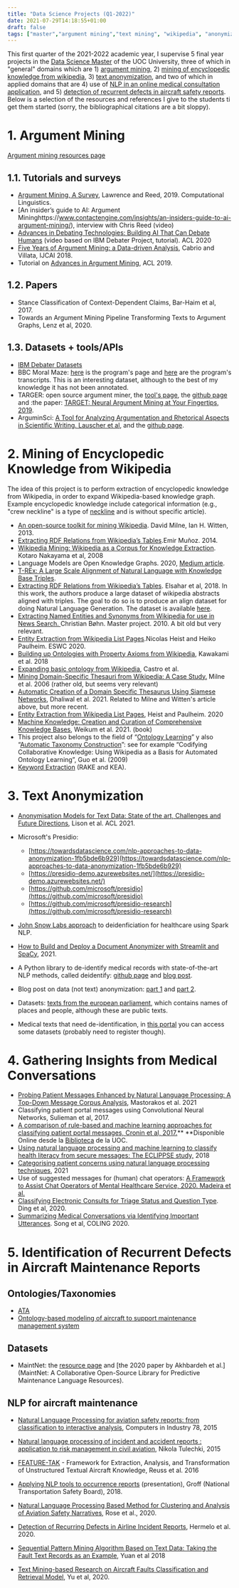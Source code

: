 ```yaml
---
title: "Data Science Projects (Q1-2022)"
date: 2021-07-29T14:18:55+01:00
draft: false
tags: ["master","argument mining","text mining", "wikipedia", "anonymization", "aircraft maintenance","telemedecine"]
---
```


This first quarter of the 2021-2022 academic year, I supervise 5 final year projects in the [Data Science Master](https://estudios.uoc.edu/es/masters-universitarios/data-science/presentacion) of the UOC University, three of which in "general" domains which are 1) [argument mining](#1-argument-mining), 2) [mining of encyclopedic knowledge from wikipedia](#2-wikipedia), 3) [text anonymization](#3-anonym), and two of which in applied domains that are 4) use of [NLP in an online medical consultation application](#4-medical), and 5) [detection of recurrent defects in aircraft safety reports](#5-defects). Below is a selection of the resources and references I give to the students ti get them started (sorry, the bibliographical citations are a bit sloppy).

<!--more--> 


# 1. <a name="1-argument-mining"></a>Argument Mining

[Argument mining resources page](https://github.com/raul23/argumentation-mining)

## 1.1. Tutorials and surveys

- [Argument Mining, A Survey](https://www.researchgate.net/publication/336351909_Argument_Mining_A_Survey), Lawrence and Reed, 2019. Computational Linguistics.
- [An insider’s guide to AI: Argument Mininghttps://www.contactengine.com/insights/an-insiders-guide-to-ai-argument-mining/), interview with Chris Reed (video)
- [Advances in Debating Technologies: Building AI That Can Debate Humans](https://www.youtube.com/watch?v=XZxJalCD-fI) (video based on IBM Debater Project, tutorial). ACL 2020
- [Five Years of Argument Mining: a Data-driven Analysis](https://www.ijcai.org/Proceedings/2018/0766.pdf), Cabrio and Villata, IJCAI 2018.
- Tutorial on [Advances in Argument Mining](https://aclanthology.org/P19-4008.pdf), ACL 2019. 

## 1.2. Papers

- Stance Classification of Context-Dependent Claims, Bar-Haim et al, 2017.
- Towards an Argument Mining Pipeline Transforming Texts to Argument Graphs, Lenz et al, 2020.

## 1.3. Datasets + tools/APIs

- [IBM Debater Datasets](https://www.research.ibm.com/haifa/dept/vst/debating_data.shtml)
- BBC Moral Maze: [here](https://www.bbc.co.uk/programmes/b006qk11/episodes/player) is the program's page and [here](https://figshare.com/articles/dataset/Moral_Maze_Transcripts/741242) are the program's transcripts. This is an interesting dataset, although to the best of my knowledge it has not been annotated.
- TARGER: open source argument miner, the [tool's page](http://ltdemos.informatik.uni-hamburg.de/targer/), the [github page](https://github.com/achernodub/targer) and :the paper: [TARGET: Neural Argument Mining at Your Fingertips, 2019](https://aclanthology.org/P19-3031v2.pdf).
- ArguminSci: [A Tool for Analyzing Argumentation and Rhetorical Aspects in Scientific Writing. Lauscher et al](https://d-nb.info/1193929318/34), and the [github page](https://github.com/anlausch/ArguminSci). 


# 2.  <a name="2-wikipedia"></a>Mining of Encyclopedic Knowledge from Wikipedia

The idea of this project is to perform extraction of encyclopedic knowledge from Wikipedia, in order to expand Wikipedia-based knowledge graph. Example encyclopedic knowledge include categorical information (e.g., "crew neckline" is a type of [neckline](https://en.wikipedia.org/wiki/Neckline) and is without specific article).



* [An open-source toolkit for mining Wikipedia](https://pdf.sciencedirectassets.com/271585/1-s2.0-S0004370212X00110/1-s2.0-S000437021200077X/main.pdf?X-Amz-Security-Token=IQoJb3JpZ2luX2VjEEAaCXVzLWVhc3QtMSJGMEQCICO9XA0DA%2BHguNSQLl927NeNfjqTAhpAMZ8csr7hWjbhAiAVZq%2BjqiDkeJ4rcaMPoqB%2F0Zuj4oh4k1h7aJnnBiGgmir6AwgoEAQaDDA1OTAwMzU0Njg2NSIM7Dnowr336LNfUh1RKtcDkf7ZaqMkejfwgzcCS0OFoDlh3magHZjTBa7WqMPbCWGUuBOvEc67GRDXAu0dk8B6KSCrtn75wTh%2BZoEYlZaBp3XzR1T63PxW7nhrxK7Y4aqkqdftWzoIkA3neBDirBUG4KIsEXevbOkk%2FtFge2J6Gnl95GAo4oApMpNFdLJEUyKiHI0GDDWCqTJr78q0s%2F5gib7P3bJ98%2F40MqjVfMGtm7G2Xe%2BTQdrJ%2BAqrPbxLJp7ItI1ghVlVXjNFm4FFD8GMX%2BY1P670STDWv8mn73qVaTlKDoT5kwi3B4D%2F0r1W4j0xWIFFN6AazeB5s9BT4zAtRkUSzqS5hj2UxwO9I6ytlRnhFkVDvPqTrA6JWUlzvCdHYoSO85DaQ9hpo5Ji5j%2B90uF3Zg3lt5gFtCzKfglnGdPH42GT5f9S%2FDDuVeacbajzdETdC4Cw7Wk4100W4VtBaaSrvVvEjNuwzILWzcCjh60od7ctxjRVWNBrmiFLe4Wg39lFRUVxwyMkZYUCFa7DI9X3LFZy%2FBqPLrxDBu0nANcMuWnhnax%2Fj6O3xapVhfONJGRzmTn0%2BgnDF7BP1Kn8qFNyQz%2FW37srfJITcttHS3wyu5hUc26jEIILIz8L4VzUDoXV5SuMMIbjiocGOqYBMuYdxC%2B4xDFwyLqYGOItnMumLJhkCHUUrmNHzAxBBmLCJpQQtKKz8CNDHhPRKgAVbOUEcQmfYWT4ACSW1%2FLe7J2JWRwuT8PEdy9PDSKQuWmtGv%2BaCaVcadHQxCP4KBDBFHmz2ZKtJJUeFQJkhbRMrHG6bkaaDPzfwzIH%2BXNewkUJZmeW3UMzrWpG0XsXHq5C9twgm%2BTI3KTUcsLUryukV4KTsOnH0Q%3D%3D&X-Amz-Algorithm=AWS4-HMAC-SHA256&X-Amz-Date=20210705T082221Z&X-Amz-SignedHeaders=host&X-Amz-Expires=300&X-Amz-Credential=ASIAQ3PHCVTYR4UM7F5B%2F20210705%2Fus-east-1%2Fs3%2Faws4_request&X-Amz-Signature=c113968fbe79c6f8b2044042497dfeef6b03e52ddf1bcd5641d8130414658d27&hash=cfe566ea28e0713caba0fbee0e490971ad73825734600169bb1abc1844591d31&host=68042c943591013ac2b2430a89b270f6af2c76d8dfd086a07176afe7c76c2c61&pii=S000437021200077X&tid=spdf-d34d1a2e-f7fd-4802-897a-9fc561af5795&sid=4b4cf5f734da634b6f68ce577d049546f86egxrqb&type=client).  David Milne, Ian H. Witten, 2013.
* [Extracting RDF Relations from Wikipedia’s Tables](http://emunoz.org/wikitables/).Emir Muñoz. 2014.
* [Wikipedia Mining: Wikipedia as a Corpus for Knowledge Extraction](https://citeseerx.ist.psu.edu/viewdoc/download?doi=10.1.1.178.3046&rep=rep1&type=pdf). Kotaro Nakayama et al, 2008
* Language Models are Open Knowledge Graphs. 2020, [Medium article](https://towardsdatascience.com/language-models-are-open-knowledge-graphs-but-are-hard-to-mine-13e128f3d64d). 
* [T-REx: A Large Scale Alignment of Natural Language with Knowledge Base Triples](https://aclanthology.org/L18-1544.pdf).
* [Extracting RDF Relations from Wikipedia’s Tables](http://emunoz.org/wikitables/). Elsahar et al, 2018. In this work, the authors produce a large dataset of wikipedia abstracts aligned with triples. The goal to do so is to produce an align dataset for doing Natural Language Generation. The dataset is available [here](https://hadyelsahar.github.io/t-rex/).
* [Extracting Named Entities and Synonyms from Wikipedia for use in News Search. ](https://core.ac.uk/download/pdf/52104388.pdf)Christian Bøhn. Master project. 2010. A bit old but very relevant.
* [Entity Extraction from Wikipedia List Pages](https://link.springer.com/chapter/10.1007/978-3-030-49461-2_19).Nicolas Heist and Heiko Paulheim. ESWC 2020.
* [Building up Ontologies with Property Axioms from Wikipedia](http://ceur-ws.org/Vol-2293/paos2018-passcr2018_paper1.pdf), Kawakami et al. 2018
* [Expanding basic ontology from Wikipedia](https://decsai.ugr.es/pi/lidvis/IPMU2018SS/CastroEtAl.pdf), Castro et al.
* [Mining Domain-Specific Thesauri from Wikipedia: A Case Study.](https://ieeexplore.ieee.org/document/4061409) Milne et al. 2006 (rather old, but seems very relevant)
* [Automatic Creation of a Domain Specific Thesaurus Using Siamese Networks](https://ieeexplore.ieee.org/stamp/stamp.jsp?tp=&arnumber=9364403), Dhaliwal et al. 2021. Related to Milne and Witten's article above, but more recent.
* [Entity Extraction from Wikipedia List Pages](https://link.springer.com/chapter/10.1007/978-3-030-49461-2_19), Heist and Paulheim. 2020
* [Machine Knowledge: Creation and Curation of Comprehensive Knowledge Bases](https://arxiv.org/pdf/2009.11564.pdf), Weikum et al. 2021. (book)
* This project also belongs to the field of “[Ontology Learning](https://en.wikipedia.org/wiki/Ontology_learning)” y also “[Automatic Taxonomy Construction](https://en.wikipedia.org/wiki/Automatic_taxonomy_construction)”: see for example “Codifying Collaborative Knowledge: Using Wikipedia as a Basis for Automated Ontology Learning”, Guo et al. (2009) 
* [Keyword Extraction](https://textminingonline.com/getting-started-with-keyword-extraction) (RAKE and KEA).  


# 3. <a name="3-anonym"></a>Text Anonymization



* [Anonymisation Models for Text Data: State of the art, Challenges and Future Directions](https://aclanthology.org/2021.acl-long.323.pdf),  Lison et al. ACL 2021.
* Microsoft's Presidio:
	* [https://towardsdatascience.com/nlp-approaches-to-data-anonymization-1fb5bde6b929](https://towardsdatascience.com/nlp-approaches-to-data-anonymization-1fb5bde6b929)
	* [https://presidio-demo.azurewebsites.net/](https://presidio-demo.azurewebsites.net/)
	* [https://github.com/microsoft/presidio](https://github.com/microsoft/presidio)
	* [https://github.com/microsoft/presidio-research](https://github.com/microsoft/presidio-research)

* [John Snow Labs approach](https://www.johnsnowlabs.com/simpler-more-accurate-deidentification-in-spark-nlp-for-healthcare/) to deidenficiation for healthcare using Spark NLP.
* [How to Build and Deploy a Document Anonymizer with Streamlit and SpaCy](https://www.youtube.com/watch?v=lCbG05lyDNk), 2021.
* A Python library to de-identify medical records with state-of-the-art NLP methods, called deidentify: [github page](https://github.com/nedap/deidentify) and [blog post](https://medium.com/nedap/de-identification-of-ehr-using-nlp-a270d40fc442).
* Blog post on data (not text) anonymization: [part 1]((https://medium.com/daimler-tss-tech/data-privacy-anonymization-and-pseudonymization-part-1-6b145459a3bf)) and [part 2](https://medium.com/daimler-tss-tech/data-privacy-anonymization-and-pseudonymization-part-2-2ee795a7cbda).
* Datasets: [texts from the european parliament](https://wt-public.emm4u.eu/Resources/DCEP-2013/DCEP-Download-Page.html), which contains names of places and people, although these are public texts.
* Medical texts that need de-identification, in [this portal]((https://portal.dbmi.hms.harvard.edu/projects/n2c2-nlp/)) you can access some datasets (probably need to register though).

 
# 4. <a name="4-medical"></a>Gathering Insights from Medical Conversations



* [Probing Patient Messages Enhanced by Natural Language Processing: A Top-Down Message Corpus Analysis](https://spj.sciencemag.org/journals/hds/2021/1504854/), Mastorakos et al. 2021
* Classifying patient portal messages using Convolutional Neural Networks, Sulieman et al, 2017. 
* [A comparison of rule-based and machine learning approaches for classifying patient portal messages, Cronin et al, 2017.](https://discovery.biblioteca.uoc.edu/discovery/fulldisplay?docid=cdi_scopus_primary_616938919&context=PC&vid=34CSUC_UOC:VU1&lang=ca&adaptor=Primo%20Central&tab=Everything&query=any%2Ccontains%2CClassifying%20patient%20portal%20messages&offset=0)** **Disponible Online desde la [Biblioteca](https://biblioteca.uoc.edu/es/index.html) de la UOC.
* [Using natural language processing and machine learning to classify health literacy from secure messages: The ECLIPPSE study,](https://www.biorxiv.org/content/10.1101/406876v1.full) 2018
* [Categorising patient concerns using natural language processing techniques](https://informatics.bmj.com/content/bmjhci/28/1/e100274.full.pdf), 2021
* Use of suggested messages for (human) chat operators: [A Framework to Assist Chat Operators of Mental Healthcare Service, 2020. Madeira et al.](https://aclanthology.org/2020.nlposs-1.1/)
* [Classifying Electronic Consults for Triage Status and Question Type](https://aclanthology.org/2020.nlpmc-1.1.pdf). Ding et al, 2020.
* [Summarizing Medical Conversations via Identifying Important Utterances](https://aclanthology.org/2020.coling-main.63.pdf). Song et al, COLING 2020. 


# 5. <a name="5-defects"></a>Identification of Recurrent Defects in Aircraft Maintenance Reports


## Ontologies/Taxonomies

* [ATA](http://www.s-techent.com/ATA100.htm)
* [Ontology-based modeling of aircraft to support maintenance management system](https://www.researchgate.net/publication/284901202_Ontology-based_modeling_of_aircraft_to_support_maintenance_management_system)

## Datasets

* MaintNet: the [resource page](https://people.rit.edu/fa3019/MaintNet/datasets.html) and [the 2020 paper by Akhbardeh et al.](MaintNet: A Collaborative Open-Source Library for Predictive Maintenance Language Resources).

## NLP for aircraft maintenance

   * [Natural Language Processing for aviation safety reports: from classification to interactive analysis](https://www.researchgate.net/publication/283846509_Natural_Language_Processing_for_aviation_safety_reports_from_classification_to_interactive_analysis), Computers in Industry 78, 2015
   
   * [Natural language processing of incident and accident reports : application to risk management in civil aviation](https://tel.archives-ouvertes.fr/tel-01230079/document), Nikola Tulechki, 2015
   
   * [FEATURE-TAK](https://www.dfki.de/fileadmin/user_upload/import/8636_ICCBR2016_paper_37_final.pdf) - Framework for Extraction, Analysis, and Transformation of Unstructured Textual Aircraft Knowledge, Reuss et al. 2016
   * [Applying NLP tools to occurrence reports](https://www.icao.int/safety/iStars/Documents/IUG%20Meeting%201/Presentations/Applying%20Natural%20Language%20Processing%20Tools%20to%20Occurrence%20Reports%20-%20Loren%20Groff.pdf) (presentation), Groff (National Transportation Safety Board), 2018.
   * [Natural Language Processing Based Method for Clustering and Analysis of Aviation Safety Narratives](https://www.mdpi.com/842166), Rose et al., 2020.
   * [Detection of Recurring Defects in Airline Incident Reports](http://rali.iro.umontreal.ca/rali/sites/default/files/publis/report-rali-sept-2020.pdf), Hermelo et al. 2020.
   * [Sequential Pattern Mining Algorithm Based on Text Data: Taking the Fault Text Records as an Example,](https://www.mdpi.com/2071-1050/10/11/4330) Yuan et al 2018
   * [Text Mining-based Research on Aircraft Faults Classification and Retrieval Model](https://ieeexplore.ieee.org/stamp/stamp.jsp?tp=&arnumber=9153588), Yu et al, 2020. 